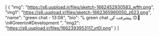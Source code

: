 [
  {
    "img": "https://s6.uupload.ir/files/sketch-1662452930583_wfth.png",
    "img1": "https://s6.uupload.ir/files/sketch-1662365960050_z623.png",
    "name": "green chat - 13:08",
    "bio": "با green chat پیشرفت کن 🙃💚\n#Green\n#Development ",
    "img2": "https://s6.uupload.ir/files/1662393953117_vt0l.png"
  }
]
